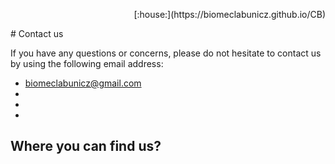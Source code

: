 <p align="right">
[:house:](https://biomeclabunicz.github.io/CB)
</p>
# Contact us

If you have any questions or concerns, please do not hesitate to contact us by using the following email address:

* biomeclabunicz@gmail.com
* 
*
*

## Where you can find us?

